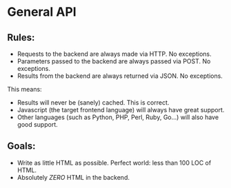 General API
===========

Rules:
------
* Requests to the backend are always made via HTTP. No exceptions.
* Parameters passed to the backend are always passed via POST. No exceptions.
* Results from the backend are always returned via JSON. No exceptions.

This means:
* Results will never be (sanely) cached. This is correct.
* Javascript (the target frontend language) will always have great support.
* Other languages (such as Python, PHP, Perl, Ruby, Go...) will also have good support.

Goals:
-----------------
* Write as little HTML as possible. Perfect world: less than 100 LOC of HTML.
* Absolutely _ZERO_ HTML in the backend.

